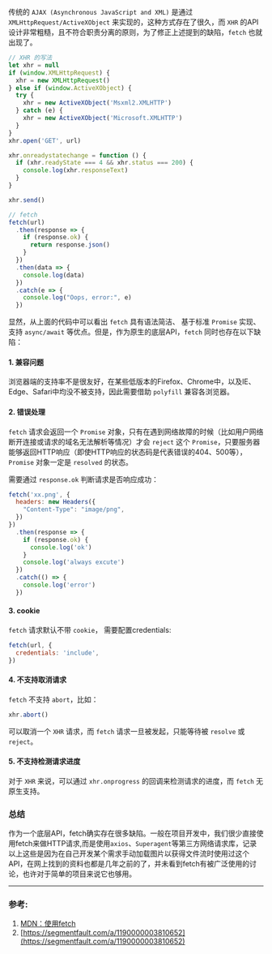 传统的 `AJAX (Asynchronous JavaScript and XML)` 是通过`XMLHttpRequest/ActiveXObject` 来实现的，这种方式存在了很久，而 `XHR` 的API设计非常粗糙，且不符合职责分离的原则，为了修正上述提到的缺陷，`fetch` 也就出现了。

```js
// XHR 的写法
let xhr = null
if (window.XMLHttpRequest) {
  xhr = new XMLHttpRequest()
} else if (window.ActiveXObject) {
  try {
    xhr = new ActiveXObject('Msxml2.XMLHTTP')
  } catch (e) {
    xhr = new ActiveXObject('Microsoft.XMLHTTP')
  }
}
xhr.open('GET', url)

xhr.onreadystatechange = function () {
  if (xhr.readyState === 4 && xhr.status === 200) {
    console.log(xhr.responseText)
  }
}

xhr.send()

// fetch
fetch(url)
  .then(response => {
    if (response.ok) {
      return response.json()
    }
  })
  .then(data => {
    console.log(data)
  })
  .catch(e => {
    console.log("Oops, error:", e)
  })
```

显然，从上面的代码中可以看出 `fetch` 具有语法简洁、
基于标准 `Promise` 实现、支持 `async/await` 等优点。但是，作为原生的底层API，`fetch` 同时也存在以下缺陷：

#### 1. 兼容问题
浏览器端的支持率不是很友好，在某些低版本的Firefox、Chrome中，以及IE、Edge、Safari中均没不被支持，因此需要借助 `polyfill` 兼容各浏览器。

#### 2. 错误处理
`fetch` 请求会返回一个 `Promise` 对象，只有在遇到网络故障的时候（比如用户网络断开连接或请求的域名无法解析等情况）才会 `reject` 这个 `Promise`，只要服务器能够返回HTTP响应（即使HTTP响应的状态码是代表错误的404、500等），`Promise` 对象一定是 `resolved` 的状态。

需要通过 `response.ok` 判断请求是否响应成功：

```js
fetch('xx.png', {
  headers: new Headers({
    "Content-Type": "image/png",
  })
})
  .then(response => {
    if (response.ok) {
      console.log('ok')
    }
    console.log('always excute')
  })
  .catch(() => {
    console.log('error')
  })
```

#### 3. cookie
`fetch` 请求默认不带 `cookie`， 需要配置credentials:
```js
fetch(url, {
  credentials: 'include',
})
```

#### 4. 不支持取消请求
`fetch` 不支持 `abort`，比如：
```js
xhr.abort()
```
可以取消一个 `XHR` 请求，而 `fetch` 请求一旦被发起，只能等待被 `resolve` 或 `reject`。

#### 5. 不支持检测请求进度
对于 `XHR` 来说，可以通过 `xhr.onprogress` 的回调来检测请求的进度，而 `fetch` 无原生支持。

<!-- ### 拓展
### request
除了给 `fetch` 传递一个资源地址，还可以通过 `Request` 构造函数来创建一个 `request` 对象作为参数传给 `fetch`：
```js
const myHeaders = new Headers({
  "Content-Type": "image/png",
})

const myInit = {
  method: 'GET',
  headers: myHeaders,
  mode: 'cors',
  cache: 'default'
}

const myRequest = new Request('flowers.jpg', myInit)

fetch(myRequest)
  .then(response => {
    return response.blob()
  }).then(blob => {
    const objectURL = URL.createObjectURL(blob)
    myImage.src = objectURL
  })
```

### response
`fetch` 请求返回一个 `response` 对象，它有以下几个常见属性：
- status: 整数，默认为200，表示response的状态码
- statusText: 字符串，默认值为`OK`,该值与HTTP状态码消息对应
- ok: 布尔值，当response的状态码在200-299之内时为`true`，否则为`false`，用它来判断请求是否响应成功。
- body: 用于暴露一个 `ReadableStream` 类型的body内容。
- bodyUsed: 布尔值，表示`body` 内容是否被读取：`response` 对象的 `body` 只能被读取一次，读取一次之后就被置为`true`，这样设计的目的是为了兼容基于流的API，让应用一次性消费data。

此外，这个 `response` 对象还有以下方法：
- clone: 创建一个 `response` 对象的克隆。
- json: 读取 `response` 对象并将 `bodyUsed` 置为`true`，并返回一个被解析为 `JSON` 格式的 `Promise` 对象。
- text: 读取 `response` 对象并将 `bodyUsed` 置为`true`，并返回一个被解析为 `USVString` 格式的 `Promise` 对象。
- blob: 读取 `response` 对象并将 `bodyUsed` 置为`true`，并返回一个被解析为 `Blob` 格式的 `Promise` 对象。
- formData: 读取 `response` 对象并将 `bodyUsed` 置为`true`，并返回一个被解析为 `FormData` 格式的 `Promise` 对象。 -->

### 总结
作为一个底层API，fetch确实存在很多缺陷。一般在项目开发中，我们很少直接使用fetch来做HTTP请求,而是使用`axios`、`Superagent`等第三方网络请求库，记录以上这些是因为在自己开发某个需求手动加载图片以获得文件流时使用过这个API，在网上找到的资料也都是几年之前的了，并未看到fetch有被广泛使用的讨论，也许对于简单的项目来说它也够用。

___
### 参考:
1. [MDN：使用fetch](https://developer.mozilla.org/zh-CN/docs/Web/API/Fetch_API/Using_Fetch)
2. [https://segmentfault.com/a/1190000003810652](https://segmentfault.com/a/1190000003810652)